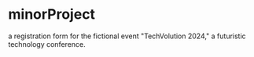 # minorProject
a registration form for the fictional event "TechVolution 2024," a futuristic technology conference. 
